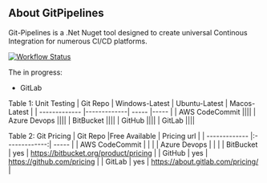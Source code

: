 ## About GitPipelines
Git-Pipelines is a .Net Nuget tool designed to create universal Continous Integration for numerous CI/CD platforms.

<a href="https://github.com/kth-me/GitPipelines/actions"><img src="https://img.shields.io/github/workflow/status/kth-me/GitPipelines/main" alt="Workflow Status"></a>

The in progress:
- GitLab

Table 1: Unit Testing
| Git Repo | Windows-Latest | Ubuntu-Latest | Macos-Latest |
| ------------- |-------------| ----- |----- |
| AWS CodeCommit ||||
| Azure Devops ||||
| BitBucket ||||
| GitHub ||||
| GitLab ||||


Table 2: Git Pricing
| Git Repo      |Free Available | Pricing url  |
| ------------- |:-------------:| ----- |
| AWS CodeCommit |  |  |
| Azure Devops   |  |  |
| BitBucket      | yes | https://bitbucket.org/product/pricing |
| GitHub         | yes | https://github.com/pricing |
| GitLab         | yes | https://about.gitlab.com/pricing/ |
